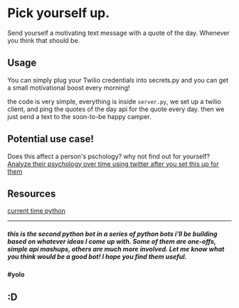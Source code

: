 # Pick yourself up.

Send yourself a motivating text message with a quote of the day. Whenever you
think that should be.

## Usage
You can simply plug your Twilio credentials into secrets.py and you can get a
small motivational boost every morning!

the code is very simple, everything is inside `server.py`, we set up a twilio
client, and ping the quotes of the day api for the quote every day. then we just
send a text to the soon-to-be happy camper.

## Potential use case!
Does this affect a person's pschology? why not find out for yourself?
[Analyze their psychology over time using twitter after you set this up for them](https://github.com/DavidAwad/deTweector)


## Resources
[current time python](http://stackoverflow.com/questions/415511/how-to-get-current-time-in-python)


<hr>

##### this is the second python bot in a series of python bots i'll be building based on whatever ideas I come up with. Some of them are one-offs, simple api mashups, others are much more involved. Let me know what you think would be a good bot! I hope you find them useful.


**\#yolo**

## :D
